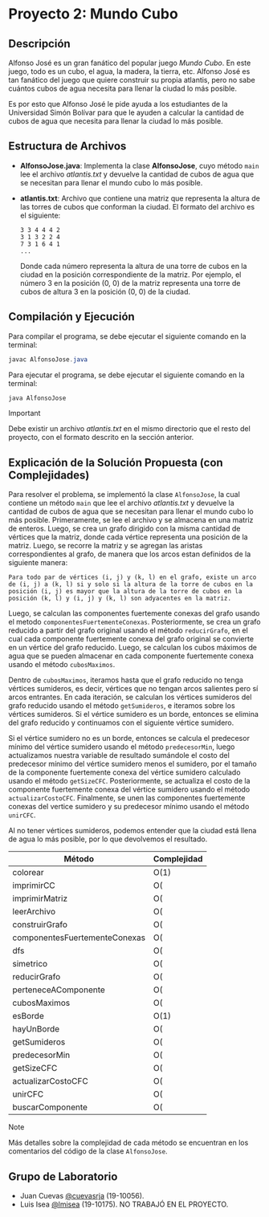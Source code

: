 # Proyecto 2: Mundo Cubo

## Descripción

Alfonso José es un gran fanático del popular juego _Mundo Cubo_. En este juego, todo es un cubo, el agua, la madera, la tierra, etc. Alfonso José es tan fanático del juego que quiere construir su propia atlantis, pero no sabe cuántos cubos de agua necesita para llenar la ciudad lo más posible.

Es por esto que Alfonso José le pide ayuda a los estudiantes de la Universidad Simón Bolívar para que le ayuden a calcular la cantidad de cubos de agua que necesita para llenar la ciudad lo más posible.

## Estructura de Archivos

- **AlfonsoJose.java**: Implementa la clase **AlfonsoJose**, cuyo método `main` lee el archivo _atlantis.txt_ y devuelve la cantidad de cubos de agua que se necesitan para llenar el mundo cubo lo más posible.
- **atlantis.txt**: Archivo que contiene una matriz que representa la altura de las torres de cubos que conforman la ciudad. El formato del archivo es el siguiente:

  ```
  3 3 4 4 4 2
  3 1 3 2 2 4
  7 3 1 6 4 1
  ...
  ```

  Donde cada número representa la altura de una torre de cubos en la ciudad en la posición correspondiente de la matriz. Por ejemplo, el número 3 en la posición (0, 0) de la matriz representa una torre de cubos de altura 3 en la posición (0, 0) de la ciudad.

## Compilación y Ejecución

Para compilar el programa, se debe ejecutar el siguiente comando en la terminal:

```java
javac AlfonsoJose.java
```

Para ejecutar el programa, se debe ejecutar el siguiente comando en la terminal:

```java
java AlfonsoJose
```

> [!IMPORTANT]
> Debe existir un archivo _atlantis.txt_ en el mismo directorio que el resto del proyecto, con el formato descrito en la sección anterior.

## Explicación de la Solución Propuesta (con Complejidades)

Para resolver el problema, se implementó la clase `AlfonsoJose`, la cual contiene un método `main` que lee el archivo _atlantis.txt_ y devuelve la cantidad de cubos de agua que se necesitan para llenar el mundo cubo lo más posible. Primeramente, se lee el archivo y se almacena en una matriz de enteros. Luego, se crea un grafo dirigido con la misma cantidad de vértices que la matriz, donde cada vértice representa una posición de la matriz. Luego, se recorre la matriz y se agregan las aristas correspondientes al grafo, de manera que los
arcos estan definidos de la siguiente manera:

    Para todo par de vértices (i, j) y (k, l) en el grafo, existe un arco de (i, j) a (k, l) si y solo si la altura de la torre de cubos en la posición (i, j) es mayor que la altura de la torre de cubos en la posición (k, l) y (i, j) y (k, l) son adyacentes en la matriz.

Luego, se calculan las componentes fuertemente conexas del grafo usando el metodo `componentesFuertementeConexas`. Posteriormente, se crea un grafo reducido a partir del grafo original usando el método `reducirGrafo`, en el cual cada componente fuertemente conexa del grafo original se convierte en un vértice del grafo reducido. Luego, se calculan los cubos máximos de agua que se pueden almacenar en cada componente fuertemente conexa usando el método `cubosMaximos`. 

Dentro de `cubosMaximos`, iteramos hasta que el grafo reducido no tenga vértices sumideros, es decir, vértices que no tengan arcos salientes pero sí arcos entrantes. En cada iteración, se calculan los vértices sumideros del grafo reducido usando el método `getSumideros`, e iteramos sobre los vértices sumideros. Si el vértice sumidero es un borde, entonces se elimina del grafo reducido y continuamos con el siguiente vértice sumidero. 

Si el vértice sumidero no es un borde, entonces se calcula el predecesor mínimo del vértice sumidero usando el método `predecesorMin`, luego actualizamos nuestra variable de resultado sumándole el costo del predecesor mínimo del vértice sumidero menos el sumidero, por el tamaño de la componente fuertemente conexa del vértice sumidero calculado usando el método `getSizeCFC`. Posteriormente, se actualiza el costo de la componente fuertemente conexa del vértice sumidero usando el método `actualizarCostoCFC`. Finalmente, se unen las componentes fuertemente conexas del vertice sumidero y su predecesor mínimo usando el método `unirCFC`.

Al no tener vértices sumideros, podemos entender que la ciudad está llena de agua lo más posible, por lo que devolvemos el resultado.

| Método | Complejidad |
| ------ | ----------- |
| colorear                      | O(1)               |
| imprimirCC                    | O(|CC|)            |
| imprimirMatriz                | O(|V|)             |
| leerArchivo                   | O(|V|)             |
| construirGrafo                | O(|V|*|E|)         |
| componentesFuertementeConexas | O(|V|*|E|)         |
| dfs                           | O(|V|+|E|)         |
| simetrico                     | O(|V|*|E|)         |
| reducirGrafo                  | O(|V|*|E|)         |
| perteneceAComponente          | O(|V|)             |
| cubosMaximos                  | O(|V|*|E|)         |
| esBorde                       | O(1)               |
| hayUnBorde                    | O(|V|)             |
| getSumideros                  | O(|V|*|E|)         |
| predecesorMin                 | O(|E|)             |
| getSizeCFC                    | O(|V|)             |
| actualizarCostoCFC            | O(|V|)             |
| unirCFC                       | O(|V|)             |
| buscarComponente              | O(|V|)             |

> [!NOTE] 
> Más detalles sobre la complejidad de cada método se encuentran en los comentarios del código de la clase `AlfonsoJose`.

## Grupo de Laboratorio

- Juan Cuevas [@cuevasrja](https://github.com/cuevasrja) (19-10056).
- Luis Isea [@lmisea](https://github.com/lmisea) (19-10175). NO TRABAJÓ EN EL PROYECTO.
